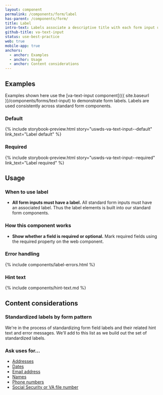 ```yaml
---
layout: component
permalink: /components/form/label
has-parent: /components/form/
title: Label
intro-text: Labels associate a descriptive title with each form input used to collect information from the user.
github-title: va-text-input
status: use-best-practice
web: true
mobile-app: true
anchors:
  - anchor: Examples
  - anchor: Usage
  - anchor: Content considerations
---
```


## Examples

Examples shown here use the [va-text-input component]({{ site.baseurl }}/components/forms/text-input) to demonstrate form labels. Labels are used consistently across standard form components.

### Default

{% include storybook-preview.html story="uswds-va-text-input--default" link_text="Label default" %}

### Required

{% include storybook-preview.html story="uswds-va-text-input--required" link_text="Label required" %}

## Usage

### When to use label

* **All form inputs must have a label.** All standard form inputs must have an associated label. Thus the label elements is built into our standard form components.

### How this component works

* **Show whether a field is required or optional.** Mark required fields using the required property on the web component.

### Error handling

{% include components/label-errors.html %}

### Hint text

{% include components/hint-text.md %}

## Content considerations

### Standardized labels by form pattern

We're in the process of standardizing form field labels and their related hint text and error messages. We'll add to this list as we build out the set of standardized labels.

### Ask uses for...

* [Addresses](https://design.va.gov/patterns/ask-users-for/addresses#content-considerations)
* [Dates](https://design.va.gov/patterns/ask-users-for/dates#content-considerations)
* [Email address](https://design.va.gov/patterns/ask-users-for/email-address#content-considerations)
* [Names](https://design.va.gov/patterns/ask-users-for/names#content-considerations)
* [Phone numbers](https://design.va.gov/patterns/ask-users-for/phone-numbers#content-considerations)
* [Social Security or VA file number](https://design.va.gov/patterns/ask-users-for/social-security-number#content-considerations)
